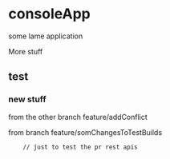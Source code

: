 # consoleApp
some lame application

More stuff
## test


### new stuff


from the other branch feature/addConflict

from branch feature/somChangesToTestBuilds

        // just to test the pr rest apis
